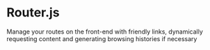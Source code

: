 # Router.js
Manage your routes on the front-end with friendly links, dynamically requesting content and generating browsing histories if necessary

